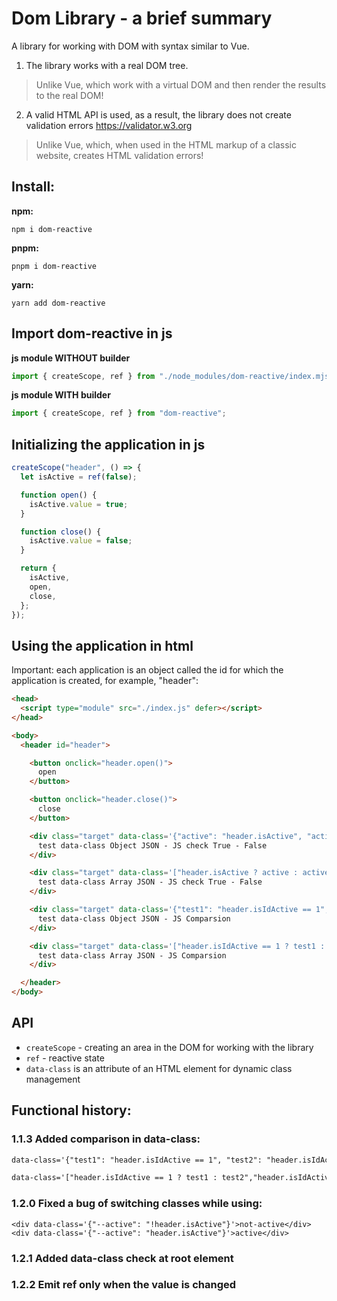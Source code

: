 # Dom Library - a brief summary
A library for working with DOM with syntax similar to Vue.

1. The library works with a real DOM tree.
> Unlike Vue, which work with a virtual DOM and then render the results to the real DOM!
2. A valid HTML API is used, as a result, the library does not create validation errors https://validator.w3.org
> Unlike Vue, which, when used in the HTML markup of a classic website, creates HTML validation errors!



## Install:
**npm:**
```
npm i dom-reactive
```

**pnpm:**
```
pnpm i dom-reactive
```

**yarn:**
```
yarn add dom-reactive
```



## Import dom-reactive in js
**js module WITHOUT builder**
```ts
import { createScope, ref } from "./node_modules/dom-reactive/index.mjs";
```

**js module WITH builder**
```ts
import { createScope, ref } from "dom-reactive";
```



## Initializing the application in js
```ts
createScope("header", () => {
  let isActive = ref(false);

  function open() {
    isActive.value = true;
  }

  function close() {
    isActive.value = false;
  }

  return {
    isActive,
    open,
    close,
  };
});

```



## Using the application in html
Important: each application is an object called the id for which the application is created, for example, "header":
```html
<head>
  <script type="module" src="./index.js" defer></script>
</head>

<body>
  <header id="header">

    <button onclick="header.open()">
      open
    </button>

    <button onclick="header.close()">
      close
    </button>

    <div class="target" data-class='{"active": "header.isActive", "active-not": "!header.isActive"}'>
      test data-class Object JSON - JS check True - False
    </div>

    <div class="target" data-class='["header.isActive ? active : active-not", "!header.isActive ? test-not : test"]'>
      test data-class Array JSON - JS check True - False
    </div>

    <div class="target" data-class='{"test1": "header.isIdActive == 1", "test2": "header.isIdActive != 1"}'>
      test data-class Object JSON - JS Comparsion
    </div>

    <div class="target" data-class='["header.isIdActive == 1 ? test1 : test2","header.isIdActive != 1 ? test3 : test4"]'>
      test data-class Array JSON - JS Comparsion
    </div>

  </header>
</body>
```



## API
* `createScope` - creating an area in the DOM for working with the library
* `ref` - reactive state
* `data-class` is an attribute of an HTML element for dynamic class management



## Functional history:
### 1.1.3 Added comparison in data-class:  
```html
data-class='{"test1": "header.isIdActive == 1", "test2": "header.isIdActive != 1"}'
```

```html
data-class='["header.isIdActive == 1 ? test1 : test2","header.isIdActive != 1 ? test3 : test4"]'
```

### 1.2.0 Fixed a bug of switching classes while using:
```
<div data-class='{"--active": "!header.isActive"}'>not-active</div>
<div data-class='{"--active": "header.isActive"}'>active</div>
```

### 1.2.1 Added data-class check at root element

### 1.2.2 Emit ref only when the value is changed
